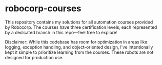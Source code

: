 # robocorp-courses
This repository contains my solutions for all automation courses provided by Robocorp. The courses have three certification levels, each represented by a dedicated branch in this repo—feel free to explore!

Disclaimer: While this codebase has room for optimization in areas like logging, exception handling, and object-oriented design, I've intentionally kept it simple to prioritize learning from the courses. These robots are not designed for production use.
